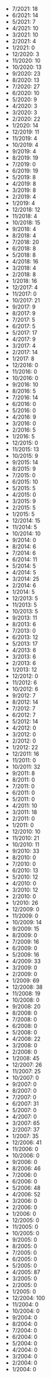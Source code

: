 *  7/2021: 18
*  6/2021: 14
*  5/2021: 7
*  4/2021: 10
*  3/2021: 10
*  2/2021: 4
*  1/2021: 0
*  12/2020: 3
*  11/2020: 10
*  10/2020: 13
*  9/2020: 23
*  8/2020: 13
*  7/2020: 27
*  6/2020: 10
*  5/2020: 9
*  4/2020: 3
*  3/2020: 3
*  2/2020: 22
*  1/2020: 14
*  12/2019: 11
*  11/2019: 4
*  10/2019: 4
*  9/2019: 4
*  8/2019: 19
*  7/2019: 0
*  6/2019: 19
*  5/2019: 8
*  4/2019: 8
*  3/2019: 8
*  2/2019: 4
*  1/2019: 4
*  12/2018: 12
*  11/2018: 4
*  10/2018: 15
*  9/2018: 4
*  8/2018: 4
*  7/2018: 20
*  6/2018: 8
*  5/2018: 8
*  4/2018: 16
*  3/2018: 4
*  2/2018: 8
*  1/2018: 16
*  12/2017: 4
*  11/2017: 0
*  10/2017: 21
*  9/2017: 9
*  8/2017: 9
*  7/2017: 5
*  6/2017: 5
*  5/2017: 17
*  4/2017: 9
*  3/2017: 4
*  2/2017: 14
*  1/2017: 8
*  12/2016: 0
*  11/2016: 0
*  10/2016: 0
*  9/2016: 10
*  8/2016: 5
*  7/2016: 14
*  6/2016: 0
*  5/2016: 0
*  4/2016: 9
*  3/2016: 0
*  2/2016: 5
*  1/2016: 5
*  12/2015: 0
*  11/2015: 13
*  10/2015: 9
*  9/2015: 14
*  8/2015: 9
*  7/2015: 0
*  6/2015: 10
*  5/2015: 5
*  4/2015: 0
*  3/2015: 9
*  2/2015: 5
*  1/2015: 5
*  12/2014: 15
*  11/2014: 5
*  10/2014: 10
*  9/2014: 0
*  8/2014: 6
*  7/2014: 6
*  6/2014: 11
*  5/2014: 5
*  4/2014: 5
*  3/2014: 25
*  2/2014: 6
*  1/2014: 5
*  12/2013: 5
*  11/2013: 5
*  10/2013: 5
*  9/2013: 11
*  8/2013: 6
*  7/2013: 0
*  6/2013: 12
*  5/2013: 17
*  4/2013: 6
*  3/2013: 6
*  2/2013: 6
*  1/2013: 12
*  12/2012: 0
*  11/2012: 6
*  10/2012: 6
*  9/2012: 7
*  8/2012: 14
*  7/2012: 7
*  6/2012: 7
*  5/2012: 14
*  4/2012: 0
*  3/2012: 0
*  2/2012: 0
*  1/2012: 22
*  12/2011: 16
*  11/2011: 0
*  10/2011: 32
*  9/2011: 8
*  8/2011: 0
*  7/2011: 0
*  6/2011: 0
*  5/2011: 0
*  4/2011: 10
*  3/2011: 18
*  2/2011: 0
*  1/2011: 0
*  12/2010: 10
*  11/2010: 21
*  10/2010: 11
*  9/2010: 33
*  8/2010: 0
*  7/2010: 0
*  6/2010: 13
*  5/2010: 12
*  4/2010: 0
*  3/2010: 12
*  2/2010: 0
*  1/2010: 26
*  12/2009: 0
*  11/2009: 0
*  10/2009: 14
*  9/2009: 15
*  8/2009: 0
*  7/2009: 16
*  6/2009: 0
*  5/2009: 16
*  4/2009: 33
*  3/2009: 0
*  2/2009: 0
*  1/2009: 69
*  12/2008: 38
*  11/2008: 19
*  10/2008: 0
*  9/2008: 20
*  8/2008: 0
*  7/2008: 0
*  6/2008: 0
*  5/2008: 0
*  4/2008: 22
*  3/2008: 0
*  2/2008: 0
*  1/2008: 45
*  12/2007: 26
*  11/2007: 25
*  10/2007: 0
*  9/2007: 0
*  8/2007: 0
*  7/2007: 0
*  6/2007: 31
*  5/2007: 0
*  4/2007: 0
*  3/2007: 65
*  2/2007: 37
*  1/2007: 35
*  12/2006: 41
*  11/2006: 0
*  10/2006: 0
*  9/2006: 0
*  8/2006: 46
*  7/2006: 0
*  6/2006: 0
*  5/2006: 48
*  4/2006: 52
*  3/2006: 0
*  2/2006: 0
*  1/2006: 0
*  12/2005: 0
*  11/2005: 0
*  10/2005: 0
*  9/2005: 0
*  8/2005: 0
*  7/2005: 0
*  6/2005: 0
*  5/2005: 0
*  4/2005: 87
*  3/2005: 0
*  2/2005: 0
*  1/2005: 0
*  12/2004: 100
*  11/2004: 0
*  10/2004: 0
*  9/2004: 0
*  8/2004: 0
*  7/2004: 0
*  6/2004: 0
*  5/2004: 0
*  4/2004: 0
*  3/2004: 0
*  2/2004: 0
*  1/2004: 0